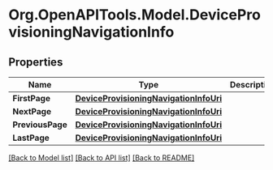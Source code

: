 
# Org.OpenAPITools.Model.DeviceProvisioningNavigationInfo

## Properties

Name | Type | Description | Notes
------------ | ------------- | ------------- | -------------
**FirstPage** | [**DeviceProvisioningNavigationInfoUri**](DeviceProvisioningNavigationInfoUri.md) |  | [optional] 
**NextPage** | [**DeviceProvisioningNavigationInfoUri**](DeviceProvisioningNavigationInfoUri.md) |  | [optional] 
**PreviousPage** | [**DeviceProvisioningNavigationInfoUri**](DeviceProvisioningNavigationInfoUri.md) |  | [optional] 
**LastPage** | [**DeviceProvisioningNavigationInfoUri**](DeviceProvisioningNavigationInfoUri.md) |  | [optional] 

[[Back to Model list]](../README.md#documentation-for-models)
[[Back to API list]](../README.md#documentation-for-api-endpoints)
[[Back to README]](../README.md)

